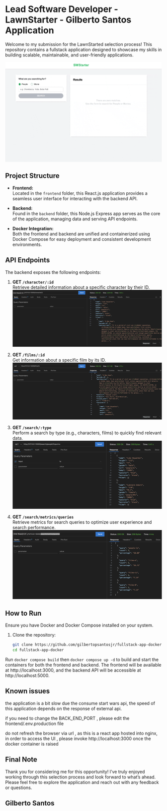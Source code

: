 # Lead Software Developer - LawnStarter - Gilberto Santos Application

Welcome to my submission for the LawnStarted selection process! This repository contains a fullstack application designed to showcase my skills in building scalable, maintainable, and user-friendly applications.

![alt text](./backend/images/chrome-capture-2024-12-3.gif)

## Project Structure

- **Frontend:**  
  Located in the `frontend` folder, this React.js application provides a seamless user interface for interacting with the backend API.

- **Backend:**  
  Found in the `backend` folder, this Node.js Express app serves as the core of the application, managing data and serving API endpoints.

- **Docker Integration:**  
  Both the frontend and backend are unified and containerized using Docker Compose for easy deployment and consistent development environments.

## API Endpoints

The backend exposes the following endpoints:

1. **GET `/character/:id`**  
    Retrieve detailed information about a specific character by their ID.
   ![alt text](./backend/images/find-character.png)

2. **GET `/films/:id`**  
   Get information about a specific film by its ID.
   ![alt text](./backend/images/find-films.png)

3. **GET `/search/:type`**  
   Perform a search by type (e.g., characters, films) to quickly find relevant data.
   ![alt text](./backend/images/find-all-people.png)

4. **GET `/search/metrics/queries`**  
   Retrieve metrics for search queries to optimize user experience and search performance.
   ![alt text](./backend/images/metrics.png)

## How to Run

Ensure you have Docker and Docker Compose installed on your system.

1. Clone the repository:
   ```bash
   git clone https://github.com/gilbertopsantosjr/fullstack-app-docker
   cd fullstack-app-docker
   ```

Run `docker compose build` then `docker compose up -d` to build and start the containers for both the frontend and backend.
The frontend will be available at http://localhost:3000, and the backend API will be accessible at http://localhost:5000.

## Known issues

the application is a bit slow due the consume start wars api, the speed of this application depends on the response of external api.

if you need to change the BACK_END_PORT , please edit the frontend/.env.production file

do not refresh the browser via url , as this is a react app hosted into nginx, in order to access the UI , please invoke
http://localhost:3000 once the docker container is raised

## Final Note

Thank you for considering me for this opportunity! I’ve truly enjoyed working through this selection process and look forward to what’s ahead. Please feel free to explore the application and reach out with any feedback or questions.

## Gilberto Santos
